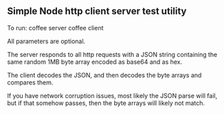 ## Simple Node http client server test utility

To run:
coffee server <port> <minimumKBSize> <maximumKBSize>
coffee client <hostname> <port> <delayInSeconds> <iterations>


All parameters are optional.

The server responds to all http requests with a JSON string containing the same random 1MB byte array encoded as base64 and as hex.

The client decodes the JSON, and then decodes the byte arrays and compares them.

If you have network corruption issues, most likely the JSON parse will fail, but if that somehow passes, then the byte arrays will likely not match.

